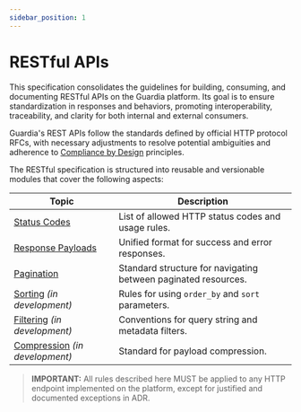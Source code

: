 ```yaml
---
sidebar_position: 1
---
```


# RESTful APIs

This specification consolidates the guidelines for building, consuming, and documenting RESTful APIs on the Guardia platform. Its goal is to ensure standardization in responses and behaviors, promoting interoperability, traceability, and clarity for both internal and external consumers.

Guardia's REST APIs follow the standards defined by official HTTP protocol RFCs, with necessary adjustments to resolve potential ambiguities and adherence to [Compliance by Design](../../community/governance/COMPLIANCE.md) principles.

The RESTful specification is structured into reusable and versionable modules that cover the following aspects:

| Topic | Description |
|------|-----------|
| [Status Codes](./http-status-code.md) | List of allowed HTTP status codes and usage rules. |
| [Response Payloads](./http-response-payloads.md) | Unified format for success and error responses. |
| [Pagination](./http-pagination.md) | Standard structure for navigating between paginated resources. |
| [Sorting](./http-sorting.md) *(in development)* | Rules for using `order_by` and `sort` parameters. |
| [Filtering](./http-filtering.md) *(in development)* | Conventions for query string and metadata filters. |
| [Compression](./http-compression.md) *(in development)* | Standard for payload compression. |


> **IMPORTANT:**
> All rules described here MUST be applied to any HTTP endpoint implemented on the platform, except for justified and documented exceptions in ADR.
